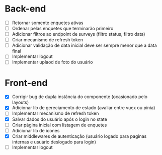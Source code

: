 # Back-end

- [ ] Retornar somente enquetes ativas
- [ ] Ordenar pelas enquetes que terminarão primeiro
- [ ] Adicionar filtros ao endpoint de surveys (filtro status, filtro data)
- [ ] Criar mecanismo de refresh token
- [ ] Adicionar validação de data inicial deve ser sempre menor que a data final
- [ ] Implementar logout
- [ ] Implementar uplaod de foto do usuário

# Front-end

- [x] Corrigir bug de dupla instância do componente (ocasionado pelo layouts)
- [x] Adicionar lib de gereciamento de estado (avaliar entre vuex ou pinia)
- [ ] Implementar mecanismo de refresh token
- [x] Salvar dados do usuário após o login no state
- [ ] Criar página inicial com listagem de enquetes
- [ ] Adicionar lib de icones
- [x] Criar middlewares de autenticação (usuário logado para paginas internas e usuário deslogado para login)
- [ ] Implementar logout
